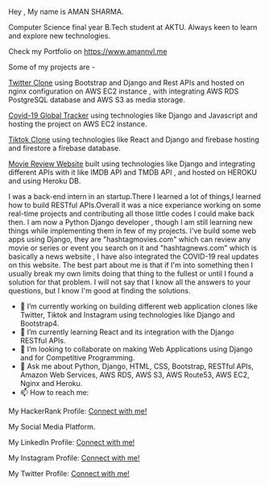 Hey ,
My name is AMAN SHARMA.


Computer Science final year B.Tech student at AKTU.
Always keen to learn and explore new technologies.

Check my Portfolio on https://www.amannvl.me

Some of my projects are -

[Twitter Clone](https://www.twitter.amannvl.me) using Bootstrap and Django and Rest APIs and hosted on nginx configuration on AWS EC2 instance , with integrating AWS RDS PostgreSQL database and AWS S3 as media storage.

[Covid-19 Global Tracker](https://www.covid.amannvl.me) using technologies like Django and Javascript and hosting the project on AWS EC2 instance.

[Tiktok Clone](http://tiktok.amannvl.me/) using technologies like React and Django and firebase hosting and firestore a firebase database.

[Movie Review Website](http://hashtagmovies.herokuapp.com/) built using technologies like Django and integrating different APIs with it like IMDB API and TMDB API , and hosted on HEROKU and using Heroku DB.



I was a back-end intern in an startup.There I learned a lot of things,I learned how to build RESTful APIs.Overall it was a nice experiance working on some real-time projects and contributing all those little codes I could make back then.
I am now a Python Django developer , though I am still learning new things while implementing them in few of my projects.
I've build some web apps using Django, they are "hashtagmovies.com" which can review any movie or series or event you search on it and "hashtagnews.com" which is basically a news website , I have also integrated the COVID-19 real updates on this website.
The best part about me is that if I'm into something then I usually break my own limits doing that thing to the fullest or until I found a solution for that problem.
I will not say that I know all the answers to your questions, but I know I'm good at finding the solutions. 


- 🔭 I’m currently working on building different web application clones like Twitter, Tiktok and Instagram using technologies like Django and Bootstrap4.
- 🌱 I’m currently learning React and its integration with the Django RESTful APIs.
- 👯 I’m looking to collaborate on making Web Applications using Django and for Competitive Programming.
- 💬 Ask me about Python, Django, HTML, CSS, Bootstrap, RESTful APIs, Amazon Web Services, AWS RDS, AWS S3, AWS Route53, AWS EC2, Nginx and Heroku.
- 📫 How to reach me: 
      
My HackerRank Profile: [Connect with me!](https://www.hackerrank.com/amannvl3)


My Social Media Platform.

My LinkedIn Profile: [Connect with me!](https://www.linkedin.com/in/amannvl/)

My Instagram Profile: [Connect with me!](https://www.instagram.com/hashtag_aman/)

My Twitter Profile: [Connect with me!](https://www.twitter.com/amannvl/)
